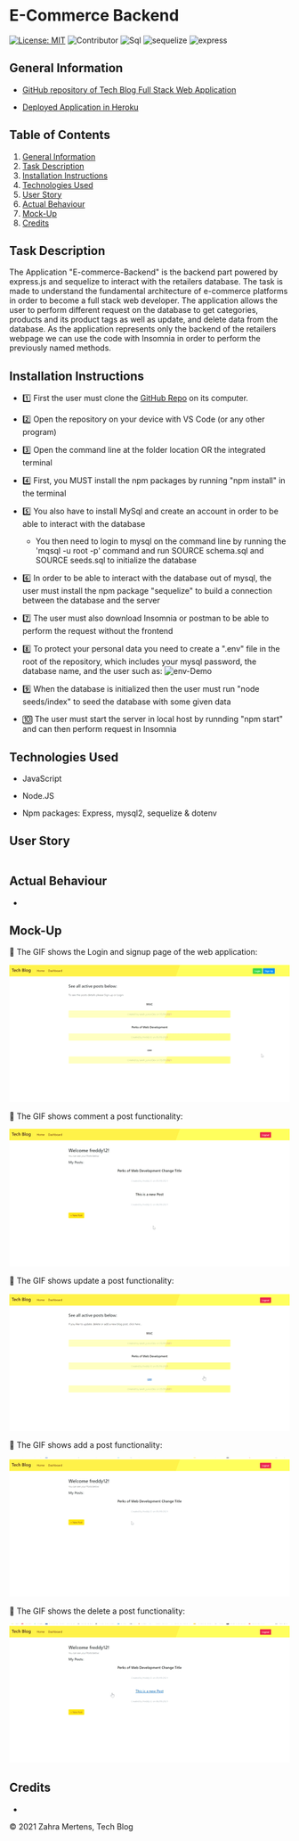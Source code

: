 # E-Commerce Backend

[![License: MIT](https://img.shields.io/badge/License-MIT-yellow.svg)](https://opensource.org/licenses/MIT) ![Contributor](https://img.shields.io/badge/Contributor-1-green.svg) ![Sql](https://img.shields.io/badge/Npm-MySql-red.svg) ![sequelize](https://img.shields.io/badge/Npm-sequelize-red.svg) ![express](https://img.shields.io/badge/Npm-expressJs-red.svg)


## General Information

* [GitHub repository of Tech Blog Full Stack Web Application](https://github.com/ZahraMertens/Tech-Blog.git)

* [Deployed Application in Heroku]()


## Table of Contents
1. [General Information](#general-information)
2. [Task Description](#task-description)
3. [Installation Instructions](#installation-instructions)
5. [Technologies Used](#technologies-used)
6. [User Story](#user-story)
7. [Actual Behaviour](#actual-behaviour)
8. [Mock-Up](#mock-up)
9. [Credits](#credits)


## Task Description

The Application "E-commerce-Backend" is the backend part powered by express.js and sequelize to interact with the retailers database. The task is made to understand the fundamental architecture of e-commerce platforms in order to become a full stack web developer. The application allows the user to perform different request on the database to get categories, products and its product tags as well as update, and delete data from the database. As the application represents only the backend of the retailers webpage we can use the code with Insomnia in order to perform the previously named methods.

## Installation Instructions

* 1️⃣ First the user must clone the [GitHub Repo](https://github.com/ZahraMertens/E-commerce-backend.git) on its computer.

* 2️⃣ Open the repository on your device with VS Code (or any other program)

* 3️⃣ Open the command line at the folder location OR the integrated terminal 

* 4️⃣ First, you MUST install the npm packages by running "npm install" in the terminal

* 5️⃣ You also have to install MySql and create an account in order to be able to interact with the database

   * You then need to login to mysql on the command line by running the 'mqsql -u root -p' command and run SOURCE schema.sql and SOURCE seeds.sql to initialize the database

* 6️⃣ In order to be able to interact with the database out of mysql, the user must install the npm package "sequelize" to build a connection between the database and the server

* 7️⃣ The user must also download Insomnia or postman to be able to perform the request without the frontend

* 8️⃣ To protect your personal data you need to create a ".env" file in the root of the repository, which includes your mysql password, the database name, and the user such as:  ![env-Demo](./Assets/Readme/env_demo.png)

* 9️⃣ When the database is initialized then the user must run "node seeds/index" to seed the database with some given data

* 🔟 The user must start the server in local host by runnding "npm start" and can then perform request in Insomnia

## Technologies Used

* JavaScript

* Node.JS

* Npm packages: Express, mysql2, sequelize & dotenv

## User Story

```

```

## Actual Behaviour

* 


## Mock-Up

🎥 The GIF shows the Login and signup page of the web application:

![DEMO](./ReadmeAssets/loginGif.gif)

🎥 The GIF shows comment a post functionality:

![DEMO](./ReadmeAssets/commentGif.gif)

🎥 The GIF shows update a post functionality:

![DEMO](./ReadmeAssets/updateGif.gif)

🎥 The GIF shows add a post functionality:

![DEMO](./ReadmeAssets/addpostGif.gif)

🎥 The GIF shows the delete a post functionality:

![DEMO](./ReadmeAssets/deleteGif.gif)



## Credits

* 



© 2021 Zahra Mertens, Tech Blog